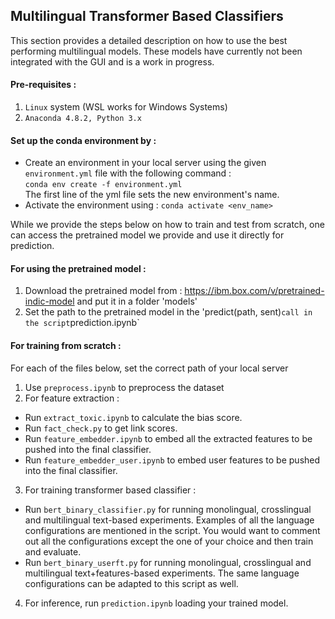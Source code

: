 ## Multilingual Transformer Based Classifiers

This section provides a detailed description on how to use the best performing multilingual models. 
These models have currently not been integrated with the GUI and is a work in progress.

#### Pre-requisites :
1. `Linux` system (WSL works for Windows Systems)
2. `Anaconda 4.8.2, Python 3.x`

#### Set up the conda environment by :
-  Create an environment in your local server using the given `environment.yml` file with the following command :  
`conda env create -f environment.yml`  
The first line of the yml file sets the new environment's name.
-  Activate the environment using :
`conda activate <env_name>`

While we provide the steps below on how to train and test from scratch, one can access the pretrained model we provide and use it directly for prediction.

#### For using the pretrained model : 

1. Download the pretrained model from : https://ibm.box.com/v/pretrained-indic-model and put it in a folder 'models'
2. Set the path to the pretrained model in the 'predict(path, sent)` call in the script `prediction.ipynb`

#### For training from scratch :
For each of the files below, set the correct path of your local server

1. Use `preprocess.ipynb` to preprocess the dataset
2. For feature extraction :
- Run `extract_toxic.ipynb` to calculate the bias  score.
- Run `fact_check.py` to get link scores.
- Run `feature_embedder.ipynb` to embed all the extracted features to be pushed into the final classifier.
- Run `feature_embedder_user.ipynb` to embed user features to be pushed into the final classifier.
3. For training transformer based classifier :
- Run `bert_binary_classifier.py` for running monolingual, crosslingual and multilingual text-based experiments. Examples of all the language configurations are mentioned in the script. You would want to comment out all the configurations except the one of your choice and then train and evaluate.
- Run `bert_binary_userft.py` for running monolingual, crosslingual and multilingual text+features-based experiments. The same language configurations can be adapted to this script as well.
4. For inference, run `prediction.ipynb` loading your trained model.



